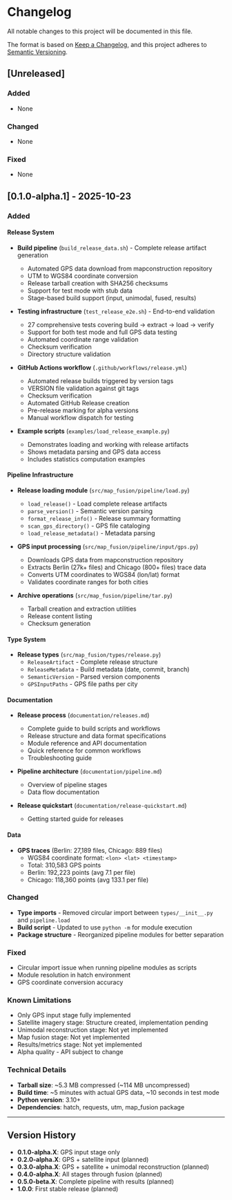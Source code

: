# Changelog

All notable changes to this project will be documented in this file.

The format is based on [Keep a Changelog](https://keepachangelog.com/en/1.0.0/),
and this project adheres to [Semantic Versioning](https://semver.org/spec/v2.0.0.html).

## [Unreleased]

### Added
- None

### Changed
- None

### Fixed
- None

## [0.1.0-alpha.1] - 2025-10-23

### Added

#### Release System
- **Build pipeline** (`build_release_data.sh`) - Complete release artifact generation
  - Automated GPS data download from mapconstruction repository
  - UTM to WGS84 coordinate conversion
  - Release tarball creation with SHA256 checksums
  - Support for test mode with stub data
  - Stage-based build support (input, unimodal, fused, results)

- **Testing infrastructure** (`test_release_e2e.sh`) - End-to-end validation
  - 27 comprehensive tests covering build → extract → load → verify
  - Support for both test mode and full GPS data testing
  - Automated coordinate range validation
  - Checksum verification
  - Directory structure validation

- **GitHub Actions workflow** (`.github/workflows/release.yml`)
  - Automated release builds triggered by version tags
  - VERSION file validation against git tags
  - Checksum verification
  - Automated GitHub Release creation
  - Pre-release marking for alpha versions
  - Manual workflow dispatch for testing

- **Example scripts** (`examples/load_release_example.py`)
  - Demonstrates loading and working with release artifacts
  - Shows metadata parsing and GPS data access
  - Includes statistics computation examples

#### Pipeline Infrastructure
- **Release loading module** (`src/map_fusion/pipeline/load.py`)
  - `load_release()` - Load complete release artifacts
  - `parse_version()` - Semantic version parsing
  - `format_release_info()` - Release summary formatting
  - `scan_gps_directory()` - GPS file cataloging
  - `load_release_metadata()` - Metadata parsing

- **GPS input processing** (`src/map_fusion/pipeline/input/gps.py`)
  - Downloads GPS data from mapconstruction repository
  - Extracts Berlin (27k+ files) and Chicago (800+ files) trace data
  - Converts UTM coordinates to WGS84 (lon/lat) format
  - Validates coordinate ranges for both cities

- **Archive operations** (`src/map_fusion/pipeline/tar.py`)
  - Tarball creation and extraction utilities
  - Release content listing
  - Checksum generation

#### Type System
- **Release types** (`src/map_fusion/types/release.py`)
  - `ReleaseArtifact` - Complete release structure
  - `ReleaseMetadata` - Build metadata (date, commit, branch)
  - `SemanticVersion` - Parsed version components
  - `GPSInputPaths` - GPS file paths per city

#### Documentation
- **Release process** (`documentation/releases.md`)
  - Complete guide to build scripts and workflows
  - Release structure and data format specifications
  - Module reference and API documentation
  - Quick reference for common workflows
  - Troubleshooting guide

- **Pipeline architecture** (`documentation/pipeline.md`)
  - Overview of pipeline stages
  - Data flow documentation

- **Release quickstart** (`documentation/release-quickstart.md`)
  - Getting started guide for releases

#### Data
- **GPS traces** (Berlin: 27,189 files, Chicago: 889 files)
  - WGS84 coordinate format: `<lon> <lat> <timestamp>`
  - Total: 310,583 GPS points
  - Berlin: 192,223 points (avg 7.1 per file)
  - Chicago: 118,360 points (avg 133.1 per file)

### Changed
- **Type imports** - Removed circular import between `types/__init__.py` and `pipeline.load`
- **Build script** - Updated to use `python -m` for module execution
- **Package structure** - Reorganized pipeline modules for better separation

### Fixed
- Circular import issue when running pipeline modules as scripts
- Module resolution in hatch environment
- GPS coordinate conversion accuracy

### Known Limitations
- Only GPS input stage fully implemented
- Satellite imagery stage: Structure created, implementation pending
- Unimodal reconstruction stage: Not yet implemented
- Map fusion stage: Not yet implemented
- Results/metrics stage: Not yet implemented
- Alpha quality - API subject to change

### Technical Details
- **Tarball size**: ~5.3 MB compressed (~114 MB uncompressed)
- **Build time**: ~5 minutes with actual GPS data, ~10 seconds in test mode
- **Python version**: 3.10+
- **Dependencies**: hatch, requests, utm, map_fusion package

---

## Version History

- **0.1.0-alpha.X**: GPS input stage only
- **0.2.0-alpha.X**: GPS + satellite input (planned)
- **0.3.0-alpha.X**: GPS + satellite + unimodal reconstruction (planned)
- **0.4.0-alpha.X**: All stages through fusion (planned)
- **0.5.0-beta.X**: Complete pipeline with results (planned)
- **1.0.0**: First stable release (planned)
